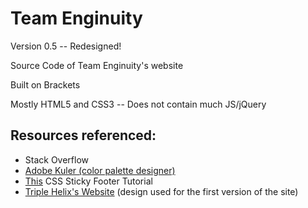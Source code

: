 Team Enginuity
===========================
Version 0.5 -- Redesigned!

Source Code of Team Enginuity's website

Built on Brackets

Mostly HTML5 and CSS3 -- Does not contain much JS/jQuery


Resources referenced:
---------------------------

* Stack Overflow
* [Adobe Kuler (color palette designer)](http://kuler.adobe.com)
* [This](http://blog.softlayer.com/2012/tips-and-tricks-pure-css-sticky-footers/) CSS Sticky Footer Tutorial
* [Triple Helix's Website](http://www.triplehelixrobotics.org) (design used for the first version of the site)
